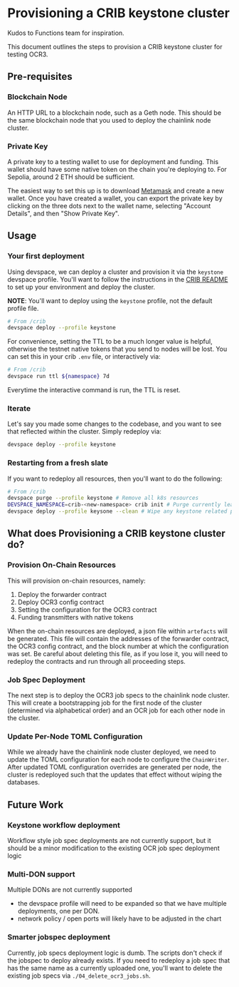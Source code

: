 # Provisioning a CRIB keystone cluster

Kudos to Functions team for inspiration.

This document outlines the steps to provision a CRIB keystone cluster for testing OCR3.

## Pre-requisites

### Blockchain Node

An HTTP URL to a blockchain node, such as a Geth node. This should be the same blockchain node that you used to deploy the chainlink node cluster.

### Private Key

A private key to a testing wallet to use for deployment and funding. This wallet should have some native token on the chain you're deploying to. For Sepolia, around 2 ETH should be sufficient.

The easiest way to set this up is to download [Metamask](https://metamask.io/) and create a new wallet. Once you have created a wallet, you can export the private key by clicking on the three dots next to the wallet name, selecting "Account Details", and then "Show Private Key".

## Usage

### Your first deployment

Using devspace, we can deploy a cluster and provision it via the `keystone` devspace profile. You'll want to follow the instructions in the [CRIB README](../../../crib/README.md) to set up your environment and deploy the cluster.

**NOTE**: You'll want to deploy using the `keystone` profile, not the default profile file.

```bash
# From /crib
devspace deploy --profile keystone
```

For convenience, setting the TTL to be a much longer value is helpful, otherwise the testnet native tokens that you send to nodes will be lost. You can set this in your crib `.env` file, or interactively via:

```bash
# From /crib
devspace run ttl ${namespace} 7d
```

Everytime the interactive command is run, the TTL is reset.

### Iterate
Let's say you made some changes to the codebase, and you want to see that reflected within the cluster. Simply redeploy via:
```bash
devspace deploy --profile keystone
```

### Restarting from a fresh slate

If you want to redeploy all resources, then you'll want to do the following:

```bash
# From /crib
devspace purge --profile keystone # Remove all k8s resources
DEVSPACE_NAMESPACE=crib-<new-namespace> crib init # Purge currently leaves some hanging resources, make a new namespace
devspace deploy --profile keysone --clean # Wipe any keystone related persisted data, like artefacts and caches.
```

## What does Provisioning a CRIB keystone cluster do?

### Provision On-Chain Resources

This will provision on-chain resources, namely:

1. Deploy the forwarder contract
2. Deploy OCR3 config contract
3. Setting the configuration for the OCR3 contract
4. Funding transmitters with native tokens

When the on-chain resources are deployed, a json file within `artefacts` will be generated. This file will contain the addresses of the forwarder contract, the OCR3 config contract, and the block number at which the configuration was set. Be careful about deleting this file, as if you lose it, you will need to redeploy the contracts and run through all proceeding steps.

### Job Spec Deployment

The next step is to deploy the OCR3 job specs to the chainlink node cluster. This will create a bootstrapping job for the first node of the cluster (determined via alphabetical order) and an OCR job for each other node in the cluster.

### Update Per-Node TOML Configuration

While we already have the chainlink node cluster deployed, we need to update the TOML configuration for each node to configure the `ChainWriter`.
After updated TOML configuration overrides are generated per node, the cluster is redeployed such that the updates that effect without wiping the databases.

## Future Work

### Keystone workflow deployment
Workflow style job spec deployments are not currently support, but it should be a minor modification to the existing OCR job spec deployment logic

### Multi-DON support
Multiple DONs are not currently supported
- the devspace profile will need to be expanded so that we have multiple deployments, one per DON.
- network policy / open ports will likely have to be adjusted in the chart

### Smarter jobspec deployment
Currently, job specs deployment logic is dumb. The scripts don't check if the jobspec to deploy already exists. If you need to redeploy a job spec that has the same name as a currently uploaded one, you'll want to delete the existing job specs via `./04_delete_ocr3_jobs.sh`.
